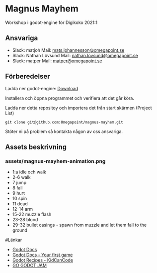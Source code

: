 # Magnus Mayhem
Workshop i godot-engine för Digikoko 2021:1

## Ansvariga
* Slack: matjoh Mail: mats.johannesson@omegapoint.se
* Slack: Nathan Lövsund Mail: nathan.lovsund@omegapoint.se
* Slack: matper Mail: matper@omegapoint.se

## Förberedelser
Ladda ner godot-engine: [Download](https://godotengine.org/download)

Installera och öppna programmet och verifiera att det går köra.

Ladda ner detta repositoy och importera det från start skärmen (Project List)

`git clone git@github.com:Omegapoint/magnus-mayhem.git`

Stöter ni på problem så kontakta någon av oss ansvariga.

## Assets beskrivning

### assets/magnus-mayhem-animation.png
* 1:a idle och walk
* 2-6 walk
* 7 jump
* 8 fall
* 9 hurt
* 10 spin
* 11 dead
* 12-14 arm
* 15-22 muzzle flash
* 23-28 blood
* 29-32 bullet casings - spawn from muzzle and let them fall to the ground

#Länkar
* [Godot Docs](https://docs.godotengine.org/en/stable/index.html)
* [Godot Docs - Your first game](https://docs.godotengine.org/en/stable/getting_started/step_by_step/your_first_game.html)
* [Godot Recipes - KidCanCode](https://kidscancode.org/godot_recipes/2d/)
* [GO GODOT JAM](https://gogodotjam.com/program/)